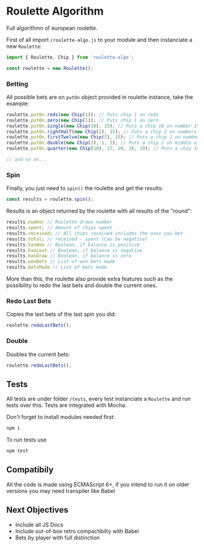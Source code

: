 # Roulette Algorithm

Full algorithmn of european roulette.

First of all import `/roulette-algo.js` to your module and then instanciate a new `Roulette`:

```js
import { Roulette, Chip } from 'roulette-algo';

const roulette = new Roulette();
```
### Betting
All possible bets are on `putOn` object provided in roulette instance, take the example:

```js
roulette.putOn.reds(new Chip(1)); // Puts chip 1 on reds
roulette.putOn.zero(new Chip(1)); // Puts chip 1 on zero
roulette.putOn.single(new Chip(10), 15); // Puts a chip 10 on number 15
roulette.putOn.rightHalf(new Chip(2), 15); // Puts a chip 2 on numbers 19-36
roulette.putOn.firstTwelve(new Chip(2), 15); // Puts a chip 2 on numbers 1-12 (1st dozen)
roulette.putOn.double(new Chip(2), 1, 2); // Puts a chip 2 on middle of 1 and 2
roulette.putOn.quarter(new Chip(10), 17, 20, 16, 19); // Puts a chip 10 on middle of 17, 20, 16 and 19

// and so on...
```
### Spin 
Finally, you just need to `spin()` the roulette and get the results:

```js
const results = roulette.spin();
```

Results is an object returned by the roulette with all results of the "round":

```js
results.number // Roulette drawn number
results.spent; // Amount of chips spent
results.received; // All chips received includes the ones you bet
results.total; // received - spent (Can be negative)
results.hasWon // Boolean, if balance is positive
results.hasLost // Boolean, if balance is negative
results.hasDraw // Boolean, if balance is zero
results.wonBets // List of won bets made
results.betsMade // List of bets made
```

More than this, the roulette also provide extra features such as the possibility to redo the last bets and double the current ones.

### Redo Last Bets

Copies the last bets of the last spin you did:
```js
roulette.redoLastBets();
```

### Double

Doubles the current bets:
```js
roulette.redoLastBets();
```


## Tests

All tests are under folder `/tests`, every test instanciate a `Roulette` and run tests over this.
Tests are integrated with Mocha. 

Don't forget to install modules needed first:
```bash
npm i
```
To run tests use
```bash
npm test
```


## Compatibily

All the code is made using ECMAScript 6+, if you intend to run it on older versions you may need transpiler like Babel 


## Next Objectives

- Include all JS Docs
- Include out-of-box retro compactibilty with Babel
- Bets by player with full distinction 
